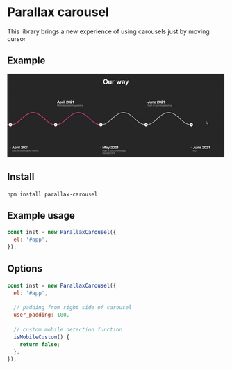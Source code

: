 # Parallax carousel

This library brings a new experience of using carousels just by moving cursor

## Example
![Project Presentation](resources/example.gif "Example GIF")

## Install
`npm install parallax-carousel`

## Example usage
```js
const inst = new ParallaxCarousel({
  el: '#app',
});
```

## Options
```js
const inst = new ParallaxCarousel({
  el: '#app',

  // padding from right side of carousel
  user_padding: 100,

  // custom mobile detection function
  isMobileCustom() {
    return false;
  },
});
```
